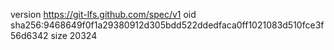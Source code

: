 version https://git-lfs.github.com/spec/v1
oid sha256:9468649f0f1a29380912d305bdd522ddedfaca0ff1021083d510fce3f56d6342
size 20324

